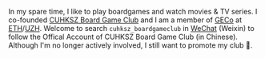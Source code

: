 In my spare time, I like to play boardgames and watch movies & TV series. I co-founded [CUHKSZ Board Game Club](https://osa.cuhk.edu.cn/en/student-organizations) and I am a member of [GECo](https://geco.ethz.ch/) at [ETH](https://ethz.ch/en.html)/[UZH](https://www.uzh.ch/en.html). Welcome to search `cuhksz_boardgameclub` in [WeChat](https://en.wikipedia.org/wiki/WeChat) (Weixin) to follow the Offical Account of CUHKSZ Board Game Club (in Chinese). Although I'm no longer actively involved, I still want to promote my club 🤪.
